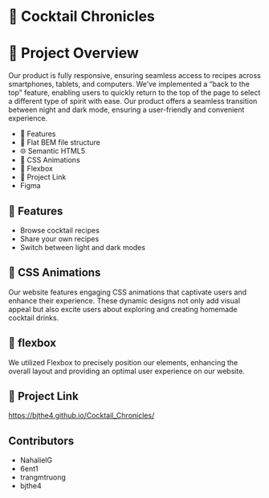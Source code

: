 # 🍹 Cocktail Chronicles

#  📖 Project Overview
Our product is fully responsive, ensuring seamless access to recipes across smartphones, tablets, and computers. We’ve implemented a “back to the top” feature, enabling users to quickly return to the top of the page to select a different type of spirit with ease. Our product offers a seamless transition between night and dark mode, ensuring a user-friendly and convenient experience.


*  🚀 Features 
*  📂 Flat BEM file structure
*  🌐 Semantic HTML5
*  🎨 CSS Animations
*  📐 Flexbox
*  🔗 Project Link
*  Figma

## 🚀 Features

* Browse cocktail recipes
* Share your own recipes
* Switch between light and dark modes

## 🎨 CSS Animations

Our website features engaging CSS animations that captivate users and enhance their experience. These dynamic designs not only add visual appeal but also excite users about exploring and creating homemade cocktail drinks.

## 📐 flexbox

We utilized Flexbox to precisely position our elements, enhancing the overall layout and providing an optimal user experience on our website.

## 🔗 Project Link
https://bjthe4.github.io/Cocktail_Chronicles/

## Contributors
* NahalielG
* 6ent1
* trangmtruong
* bjthe4

